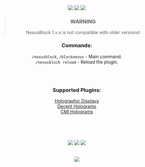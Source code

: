 
<div align="center">
<a href="https://www.spigotmc.org/resources/nexusblock.97041/"><img src="https://i.imgur.com/8AhA2tn.png"></a>
<a href="https://www.spigotmc.org/resources/nexusblock.97041/"><img src="https://i.imgur.com/qNXOIAU.png"></a>
<a href="https://www.spigotmc.org/resources/nexusblock.97041/"><img src="https://i.imgur.com/Gl98hwp.png"></a>

> ### WARNING  
> NexusBlock 1.x.x is not compatible with older versions!

### Commands:
`/nexusblock`, `/blocknexus` - Main command.  
`/nexusblock reload` - Reload the plugin.

<br>
<br>

### Supported Plugins:
[Holographic Displays](https://dev.bukkit.org/projects/holographic-displays)<br>
[Decent Holograms](https://www.spigotmc.org/resources/decent-holograms-placeholderapi-support-no-dependencies.96927/)<br>
[CMI Holograms](https://www.zrips.net/cmi/holograms/)<br>

<br>
<br>
<br>
<br>
<a href="https://github.com/xHyroM/NexusBlock"><img src="https://i.imgur.com/DavZ5kb.png"></a>
<a href="https://ko-fi.com/garlicteam"><img src="https://i.imgur.com/y0H16Ir.png"></a>
<a href="https://discord.com/invite/fV8EgwSpgN"><img src="https://i.imgur.com/Uv6Pm0i.png"></a>
<br>
<br>
<br>
<a href="https://www.spigotmc.org/resources/nexusblock.97041/"><img src="https://i.imgur.com/fRsl0x1.png"></a>

</div>
